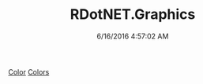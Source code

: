 ﻿---
title: RDotNET.Graphics
date: 6/16/2016 4:57:02 AM
---

[Color](T-RDotNET.Graphics.Color.html)
[Colors](T-RDotNET.Graphics.Colors.html)
